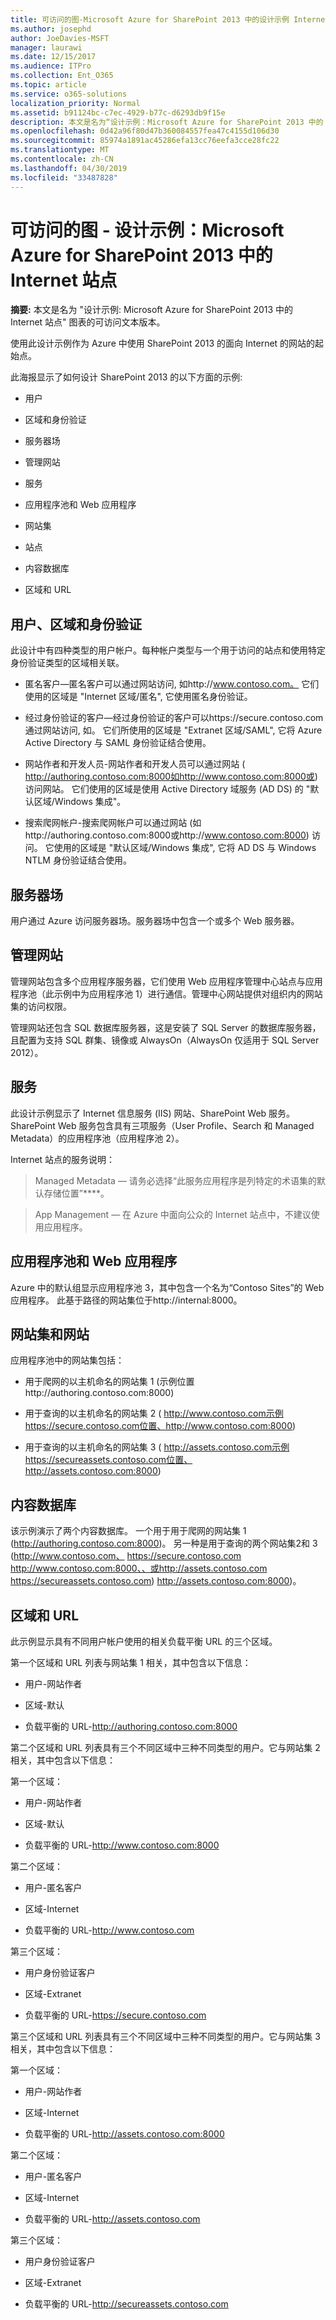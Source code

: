 ```yaml
---
title: 可访问的图-Microsoft Azure for SharePoint 2013 中的设计示例 Internet 网站
ms.author: josephd
author: JoeDavies-MSFT
manager: laurawi
ms.date: 12/15/2017
ms.audience: ITPro
ms.collection: Ent_O365
ms.topic: article
ms.service: o365-solutions
localization_priority: Normal
ms.assetid: b91124bc-c7ec-4929-b77c-d6293db9f15e
description: 本文是名为“设计示例：Microsoft Azure for SharePoint 2013 中的 Internet 站点”的图的可访问文本版本。
ms.openlocfilehash: 0d42a96f80d47b360084557fea47c4155d106d30
ms.sourcegitcommit: 85974a1891ac45286efa13cc76eefa3cce28fc22
ms.translationtype: MT
ms.contentlocale: zh-CN
ms.lasthandoff: 04/30/2019
ms.locfileid: "33487828"
---
```

# <a name="accessible-diagram---design-sample-internet-sites-in-microsoft-azure-for-sharepoint-2013"></a>可访问的图 - 设计示例：Microsoft Azure for SharePoint 2013 中的 Internet 站点

**摘要:** 本文是名为 "设计示例: Microsoft Azure for SharePoint 2013 中的 Internet 站点" 图表的可访问文本版本。
  
使用此设计示例作为 Azure 中使用 SharePoint 2013 的面向 Internet 的网站的起始点。
  
此海报显示了如何设计 SharePoint 2013 的以下方面的示例:
  
- 用户
    
- 区域和身份验证
    
- 服务器场
    
- 管理网站
    
- 服务
    
- 应用程序池和 Web 应用程序
    
- 网站集
    
- 站点
    
- 内容数据库
    
- 区域和 URL
    
## <a name="users-zones-and-authentication"></a>用户、区域和身份验证

此设计中有四种类型的用户帐户。每种帐户类型与一个用于访问的站点和使用特定身份验证类型的区域相关联。  
  
- 匿名客户—匿名客户可以通过网站访问, 如http://www.contoso.com。 它们使用的区域是 "Internet 区域/匿名", 它使用匿名身份验证。
    
- 经过身份验证的客户—经过身份验证的客户可以https://secure.contoso.com通过网站访问, 如。 它们所使用的区域是 "Extranet 区域/SAML", 它将 Azure Active Directory 与 SAML 身份验证结合使用。
    
- 网站作者和开发人员-网站作者和开发人员可以通过网站 ( http://authoring.contoso.com:8000如http://www.contoso.com:8000或) 访问网站。 它们使用的区域是使用 Active Directory 域服务 (AD DS) 的 "默认区域/Windows 集成"。
    
- 搜索爬网帐户-搜索爬网帐户可以通过网站 (如http://authoring.contoso.com:8000或http://www.contoso.com:8000) 访问。 它使用的区域是 "默认区域/Windows 集成", 它将 AD DS 与 Windows NTLM 身份验证结合使用。
    
## <a name="server-farm"></a>服务器场

用户通过 Azure 访问服务器场。服务器场中包含一个或多个 Web 服务器。
  
## <a name="administration-site"></a>管理网站

管理网站包含多个应用程序服务器，它们使用 Web 应用程序管理中心站点与应用程序池（此示例中为应用程序池 1）进行通信。管理中心网站提供对组织内的网站集的访问权限。
  
管理网站还包含 SQL 数据库服务器，这是安装了 SQL Server 的数据库服务器，且配置为支持 SQL 群集、镜像或 AlwaysOn（AlwaysOn 仅适用于 SQL Server 2012）。
  
## <a name="services"></a>服务

此设计示例显示了 Internet 信息服务 (IIS) 网站、SharePoint Web 服务。SharePoint Web 服务包含具有三项服务（User Profile、Search 和 Managed Metadata）的应用程序池（应用程序池 2）。
  
Internet 站点的服务说明：
  
> Managed Metadata — 请务必选择“此服务应用程序是列特定的术语集的默认存储位置”****。
    
> App Management — 在 Azure 中面向公众的 Internet 站点中，不建议使用应用程序。
    
## <a name="application-pools-and-web-applications"></a>应用程序池和 Web 应用程序

Azure 中的默认组显示应用程序池 3，其中包含一个名为“Contoso Sites”的 Web 应用程序。 此基于路径的网站集位于http://internal:8000。
  
## <a name="site-collections-and-sites"></a>网站集和网站

应用程序池中的网站集包括：
  
- 用于爬网的以主机命名的网站集 1 (示例位置http://authoring.contoso.com:8000)
    
- 用于查询的以主机命名的网站集 2 ( http://www.contoso.com示例https://secure.contoso.com位置、http://www.contoso.com:8000)
    
- 用于查询的以主机命名的网站集 3 ( http://assets.contoso.com示例https://secureassets.contoso.com位置、http://assets.contoso.com:8000)
    
## <a name="content-databases"></a>内容数据库

该示例演示了两个内容数据库。 一个用于用于爬网的网站集 1 (http://authoring.contoso.com:8000)。 另一种是用于查询的两个网站集2和 3 (http://www.contoso.com、 https://secure.contoso.com http://www.contoso.com:8000、、或http://assets.contoso.com https://secureassets.contoso.com) http://assets.contoso.com:8000)。
  
## <a name="zones-and-urls"></a>区域和 URL

此示例显示具有不同用户帐户使用的相关负载平衡 URL 的三个区域。  
  
第一个区域和 URL 列表与网站集 1 相关，其中包含以下信息：
  
- 用户-网站作者
    
- 区域-默认
    
- 负载平衡的 URL-http://authoring.contoso.com:8000
    
第二个区域和 URL 列表具有三个不同区域中三种不同类型的用户。它与网站集 2 相关，其中包含以下信息：
  
第一个区域：
  
- 用户-网站作者
    
- 区域-默认
    
- 负载平衡的 URL-http://www.contoso.com:8000
    
第二个区域：
  
- 用户-匿名客户
    
- 区域-Internet
    
- 负载平衡的 URL-http://www.contoso.com
    
第三个区域：
  
- 用户身份验证客户
    
- 区域-Extranet
    
- 负载平衡的 URL-https://secure.contoso.com
    
第三个区域和 URL 列表具有三个不同区域中三种不同类型的用户。它与网站集 3 相关，其中包含以下信息：
  
第一个区域：
  
- 用户-网站作者
    
- 区域-Internet
    
- 负载平衡的 URL-http://assets.contoso.com:8000
    
第二个区域：
  
- 用户-匿名客户
    
- 区域-Internet
    
- 负载平衡的 URL-http://assets.contoso.com
    
第三个区域：
  
- 用户身份验证客户
    
- 区域-Extranet
    
- 负载平衡的 URL-http://secureassets.contoso.com
    

